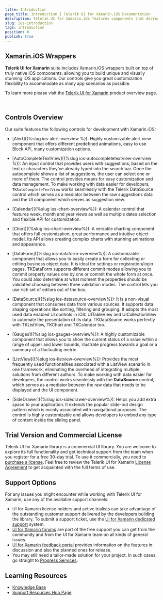 ```yaml
---
title: Introduction
page_title: Introduction | Telerik UI for Xamarin.iOS Documentation
description: Telerik UI for Xamarin.iOS features components that decrease development time and help teams build stunning iOS apps.
slug: ios-introduction
tags: introduction
position: 0
publish: true
---
```


## Xamarin.iOS Wrappers

**Telerik UI for Xamarin** suite includes Xamarin.iOS wrappers built on top of truly native iOS components, allowing you to build unique and visually stunning iOS applications. Our controls give you great customization flexibility to accommodate as many app scenarios as possible. 

To learn more please visit the [ Telerik UI for Xamarin](http://www.telerik.com/xamarin-ui) product overview page.

<style>
/* Xamarin download trial button */
div#xamarin_trial {
	text-align: center !important;
}

div#xamarin_trial .xamarin_download_btn {	
	color: #fff;
	background-color: #e74b3c;
	padding:.44em .9em .52em;
	font-size: 20px;
	font-weight:400;
	letter-spacing:-.025em;
	position:relative;
	display:inline-block;
	line-height:1.2;
	-webkit-transition:color .2s ease,background-color .2s ease;
	transition:color .2s ease,background-color .2s ease;
	border-radius:2px;
	-webkit-appearance:none;
	font-family:Metric,Arial,Gadget,sans-serif;
	text-align:center	
}
</style>

<script type="text/javascript">

  $(document).ready(function(){
	  var mac = navigator.userAgent.match(/(Mac)/i);
	  var $btnWin = $(".js-btnWin");
	  var $btnOSX = $(".js-btnOSX");

	  if (mac) {
		$btnOSX.show();
		$btnWin.hide();
	  } else {
		$btnOSX.hide();
		$btnWin.show();
	  }
  });

</script>

<div id="xamarin_trial">
<br />
<a id="js-btnWin" href="https://www.telerik.com/download-trial-file/v2-b/ui-for-xamarin" class="xamarin_download_btn js-btnWin" style="display: none">Download Free Trial</a>
<a id="js-btnOSX" href="https://www.telerik.com/download-trial-file/v2-b/ui-for-xamarin?file=pkg" class="xamarin_download_btn js-btnOSX" style="display: none">Download Free Trial</a>
</div>

## Controls Overview

Our suite features the following controls for development with Xamarin.iOS:

* [Alert]({%slug ios-alert-overview %}): Highly customizable alert view component that offers different predefined animations, easy to use Block API, many customization options. 

* [AutoCompleteTextView]({%slug ios-autocompletetextview-overview %}): An input control that provides users with suggestions, based on the text or characters they’ve already typed into the search bar. Once the autocomplete shows a list of suggestions, the user can select one or more of them. The control provides means for easy customization and data management. To make working with data easier for developers, <code>TKAutoCompleteTextView</code> works seamlessly with the Telerik DataSource control which serves as a mediator between the raw suggestions data and the UI component which serves as suggestion view.

* [Calendar]({%slug ios-chart-overview%}): A calendar control that features week, month and year views as well as multiple dates selection and flexible API for customization.

* [Chart]({%slug ios-chart-overview%}): A versatile charting component that offers full customization, great performance and intuitive object model. Its API allows creating complex charts with stunning animations and appearance.

* [DataForm]({%slug ios-dataform-overview%}): A customizable component that allows you to easily create a form for collecting or editing business object data. It is ideal for settings or registration/login pages. TKDataForm supports different commit modes allowing you to commit property values one by one or commit the whole form at once. You could also determine at what moment the properties should be validated choosing between three validation modes. The control lets you use rich set of editors out of the box. 

* [DataSource]({%slug ios-datasource-overview%}): It is a non-visual component that consumes data from various sources. It supports data shaping operations like sorting, filtering and grouping. It adopts the most used data enabled UI controls in iOS: UITableView and UICollectionView to automate the presentation of its data. TKDataSource works perfectly with TKListView, TKChart and TKCalendar too.

* [Gauges]({%slug ios-gauges-overview%}): A highly customizable component that allows you to show the current status of a value within a range of upper and lower bounds, illustrate progress towards a goal or a summary of a fluctuating metric. 

* [ListView]({%slug ios-listview-overview%}): Provides the most frequently used functionalities associated with a ListView scenario in one framework, eliminating the overhead of integrating multiple solutions from different authors. To make working with data easier for developers, the control works seamlessly with the **DataSource** control, which serves as a mediator between the raw data that needs to be displayed and the UI component. 

* [SideDrawer]({%slug ios-sidedrawer-overview%}): Helps you add extra space to your application. It extends the popular slide-out design pattern which is mainly associated with navigational purposes. The control is highly customizable and allows developers to embed any type of content inside the sliding panel.

## Trial Version and Commercial License

Telerik UI for Xamarin library is a commercial UI library. You are welcome to explore its full functionality and get technical support from the team when you register for a free 30-day trial. To use it commercially, you need to [purchase a license](https://www.telerik.com/purchase/xamarin-ui). Feel free to review the Telerik UI for Xamarin [License Agreement](https://www.telerik.com/purchase/license-agreement/ui-for-xamarin) to get acquainted with the full terms of use.

## Support Options

For any issues you might encounter while working with Telerik UI for Xamarin, use any of the available support channels:

* UI for Xamarin license holders and active trialists can take advantage of the outstanding customer support delivered by the developers building the library. To submit a support ticket, use the [UI for Xamarin dedicated support](https://www.telerik.com/account/support-tickets?pid=1534) system.
* [UI for Xamarin forums](https://www.telerik.com/forums/xamarin) are part of the free support you can get from the community and from the UI for Xamarin team on all kinds of general issues.
* [UI for Xamarin feedback portal](https://feedback.telerik.com/xamarin) provides information on the features in discussion and also the planned ones for release.
* You may still need a tailor-made solution for your project. In such cases, go straight to [Progress Services](https://www.progress.com/services).

## Learning Resources

* [Knowledge Base](https://docs.telerik.com/devtools/xamarin/knowledge-base)
* [Support Resources Hub Page](https://www.telerik.com/support/xamarin-ui)

